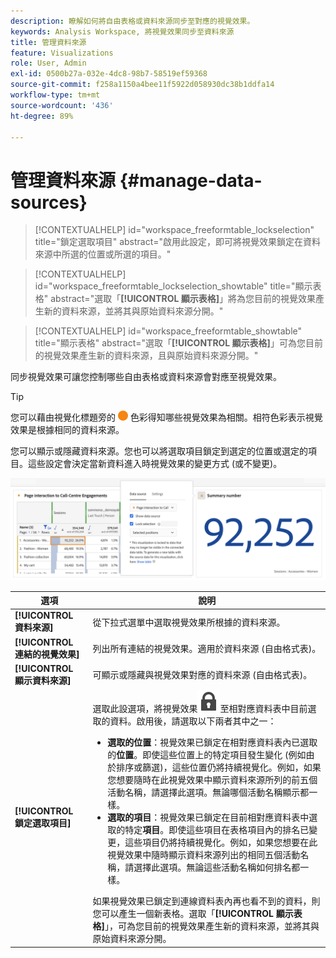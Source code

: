 ```yaml
---
description: 瞭解如何將自由表格或資料來源同步至對應的視覺效果。
keywords: Analysis Workspace, 將視覺效果同步至資料來源
title: 管理資料來源
feature: Visualizations
role: User, Admin
exl-id: 0500b27a-032e-4dc8-98b7-58519ef59368
source-git-commit: f258a1150a4bee11f5922d058930dc38b1ddfa14
workflow-type: tm+mt
source-wordcount: '436'
ht-degree: 89%

---
```


# 管理資料來源 {#manage-data-sources}

>[!CONTEXTUALHELP]
>id="workspace_freeformtable_lockselection"
>title="鎖定選取項目"
>abstract="啟用此設定，即可將視覺效果鎖定在資料來源中所選的位置或所選的項目。"

>[!CONTEXTUALHELP]
>id="workspace_freeformtable_lockselection_showtable"
>title="顯示表格"
>abstract="選取「**[!UICONTROL 顯示表格]**」將為您目前的視覺效果產生新的資料來源，並將其與原始資料來源分開。"

>[!CONTEXTUALHELP]
>id="workspace_freeformtable_showtable"
>title="顯示表格"
>abstract="選取「**[!UICONTROL 顯示表格]**」可為您目前的視覺效果產生新的資料來源，且與原始資料來源分開。"


同步視覺效果可讓您控制哪些自由表格或資料來源會對應至視覺效果。


>[!TIP]
>
>您可以藉由視覺化標題旁的 ![StatusOrange](/help/assets/icons/StatusOrange.svg) 色彩得知哪些視覺效果為相關。相符色彩表示視覺效果是根據相同的資料來源。
>

您可以顯示或隱藏資料來源。您也可以將選取項目鎖定到選定的位置或選定的項目。這些設定會決定當新資料進入時視覺效果的變更方式 (或不變更)。

![資料來源選項對話框會顯示下一節所述的選項。](assets/lock-selection.png)

<!--
**Tip:** You can tell which visualizations are related by the color of the dot next to the title. Matching colors mean that visualizations are based on the same data source.

Managing a data source lets you show the data source or lock the selection. These settings determine how the visualization changes (or doesn't change) when new data comes in.

1. [Create a project](/help/analyze/analysis-workspace/home.md) with a data table and a [visualization](/help/analyze/analysis-workspace/visualizations/freeform-analysis-visualizations.md).
1. In the data table, select the cells (data source) you want to associate with the visualization.
1. In the visualization, click the dot next to the title to bring up the **[!UICONTROL Data Source]** dialog. Select **[!UICONTROL Show Data Source]** or **[!UICONTROL Lock Selection]**.

   ![](assets/manage-data-source.png)

   Synchronizing a visualization to a table cell creates a new (hidden) table and color-codes the synchronized visualization with that table.

>[!BEGINSHADEBOX]

See ![VideoCheckedOut](/help/assets/icons/VideoCheckedOut.svg) [Data source settings](https://video.tv.adobe.com/v/23729?quality=12&learn=on){target="_blank"} for a demo video.

>[!ENDSHADEBOX]

-->

| 選項 | 說明 |
|--- |--- |
| **[!UICONTROL 資料來源]** | 從下拉式選單中選取視覺效果所根據的資料來源。 |
| **[!UICONTROL 連結的視覺效果]** | 列出所有連結的視覺效果。適用於資料來源 (自由格式表)。 |
| **[!UICONTROL 顯示資料來源]** | 可顯示或隱藏與視覺效果對應的資料來源 (自由格式表)。 |
| **[!UICONTROL 鎖定選取項目]** | 選取此設選項，將視覺效果![鎖定](/help/assets/icons/LockClosed.svg)至相對應資料表中目前選取的資料。啟用後，請選取以下兩者其中之一：  <ul><li>**選取的位置**：視覺效果已鎖定在相對應資料表內已選取的&#x200B;**位置**。即使這些位置上的特定項目發生變化 (例如由於排序或篩選)，這些位置仍將持續視覺化。例如，如果您想要隨時在此視覺效果中顯示資料來源所列的前五個活動名稱，請選擇此選項。無論哪個活動名稱顯示都一樣。</li> <li>**選取的項目**：視覺效果已鎖定在目前相對應資料表中選取的特定&#x200B;**項目**。即使這些項目在表格項目內的排名已變更，這些項目仍將持續視覺化。例如，如果您想要在此視覺效果中隨時顯示資料來源列出的相同五個活動名稱，請選擇此選項。無論這些活動名稱如何排名都一樣。</li></ul>如果視覺效果已鎖定到連線資料表內再也看不到的資料，則您可以產生一個新表格。選取「**[!UICONTROL 顯示表格]**」，可為您目前的視覺效果產生新的資料來源，並將其與原始資料來源分開。 |
